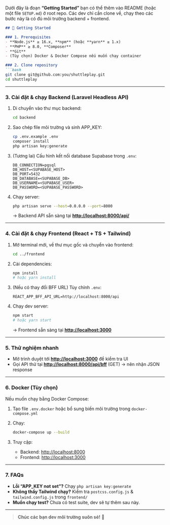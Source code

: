 Dưới đây là đoạn **“Getting Started”** bạn có thể thêm vào README (hoặc một file `SETUP.md`) ở root repo. Các dev chỉ cần clone về, chạy theo các bước này là có đủ môi trường backend + frontend.

````markdown
## 🚀 Getting Started

### 1. Prerequisites
- **Node.js** ≥ 16.x, **npm** (hoặc **yarn** ≥ 1.x)
- **PHP** ≥ 8.0, **Composer**
- **Git**
- (Tùy chọn) Docker & Docker Compose nếu muốn chạy container

### 2. Clone repository
```bash
git clone git@github.com:you/shuttleplay.git
cd shuttleplay
````

---

### 3. Cài đặt & chạy Backend (Laravel Headless API)

1. Di chuyển vào thư mục backend:

   ```bash
   cd backend
   ```

2. Sao chép file môi trường và sinh APP\_KEY:

   ```bash
   cp .env.example .env
   composer install
   php artisan key:generate
   ```

3. (Tương lai) Cấu hình kết nối database Supabase trong `.env`:

   ```env
   DB_CONNECTION=pgsql
   DB_HOST=<SUPABASE_HOST>
   DB_PORT=5432
   DB_DATABASE=<SUPABASE_DB>
   DB_USERNAME=<SUPABASE_USER>
   DB_PASSWORD=<SUPABASE_PASSWORD>
   ```

4. Chạy server:

   ```bash
   php artisan serve --host=0.0.0.0 --port=8000
   ```

   → Backend API sẵn sàng tại **[http://localhost:8000/api/](http://localhost:8000/api/)**

---

### 4. Cài đặt & chạy Frontend (React + TS + Tailwind)

1. Mở terminal mới, về thư mục gốc và chuyển vào frontend:

   ```bash
   cd ../frontend
   ```

2. Cài dependencies:

   ```bash
   npm install
   # hoặc yarn install
   ```

3. (Nếu có thay đổi BFF URL) Tùy chỉnh `.env`:

   ```env
   REACT_APP_BFF_API_URL=http://localhost:8000/api
   ```

4. Chạy dev server:

   ```bash
   npm start
   # hoặc yarn start
   ```

   → Frontend sẵn sàng tại **[http://localhost:3000](http://localhost:3000)**

---

### 5. Thử nghiệm nhanh

* Mở trình duyệt tới **[http://localhost:3000](http://localhost:3000)** để kiểm tra UI
* Gọi API thử tại **[http://localhost:8000/api/bff](http://localhost:8000/api/bff)** (GET) → nên nhận JSON response

---

### 6. Docker (Tùy chọn)

Nếu muốn chạy bằng Docker Compose:

1. Tạo file `.env.docker` hoặc bổ sung biến môi trường trong `docker-compose.yml`
2. Chạy:

   ```bash
   docker-compose up --build
   ```
3. Truy cập:

   * Backend: [http://localhost:8000](http://localhost:8000)
   * Frontend: [http://localhost:3000](http://localhost:3000)

---

### 7. FAQs

* **Lỗi “APP\_KEY not set”?** Chạy `php artisan key:generate`
* **Không thấy Tailwind chạy?** Kiểm tra `postcss.config.js` & `tailwind.config.js` trong `frontend/`
* **Muốn chạy test?** Chưa có test suite, dev sẽ tự thêm sau này.

---

> **Chúc các bạn dev môi trường suôn sẻ!** 🚀

```
```
